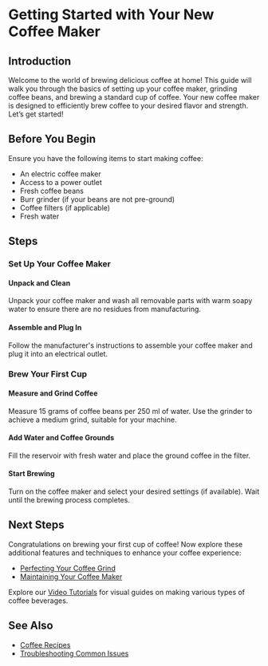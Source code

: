 # Getting Started with Your New Coffee Maker

## Introduction

Welcome to the world of brewing delicious coffee at home! This guide will walk you through the basics of setting up your coffee maker, grinding coffee beans, and brewing a standard cup of coffee. Your new coffee maker is designed to efficiently brew coffee to your desired flavor and strength. Let’s get started!

## Before You Begin

Ensure you have the following items to start making coffee:

- An electric coffee maker
- Access to a power outlet
- Fresh coffee beans
- Burr grinder (if your beans are not pre-ground)
- Coffee filters (if applicable)
- Fresh water

## Steps

### Set Up Your Coffee Maker

#### Unpack and Clean

Unpack your coffee maker and wash all removable parts with warm soapy water to ensure there are no residues from manufacturing.

#### Assemble and Plug In

Follow the manufacturer's instructions to assemble your coffee maker and plug it into an electrical outlet.

### Brew Your First Cup

#### Measure and Grind Coffee

Measure 15 grams of coffee beans per 250 ml of water. Use the grinder to achieve a medium grind, suitable for your machine.

#### Add Water and Coffee Grounds

Fill the reservoir with fresh water and place the ground coffee in the filter.

#### Start Brewing

Turn on the coffee maker and select your desired settings (if available). Wait until the brewing process completes.

## Next Steps

Congratulations on brewing your first cup of coffee! Now explore these additional features and techniques to enhance your coffee experience:

- [Perfecting Your Coffee Grind](https://www.yourwebsite.com/coffee-grind)
- [Maintaining Your Coffee Maker](https://www.yourwebsite.com/maintenance-tips)

Explore our [Video Tutorials](https://www.yourwebsite.com/video-tutorials) for visual guides on making various types of coffee beverages.

## See Also

- [Coffee Recipes](https://www.yourwebsite.com/coffee-recipes)
- [Troubleshooting Common Issues](https://www.yourwebsite.com/troubleshooting)
